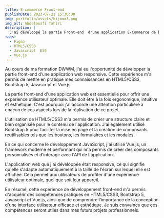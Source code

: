 ```yaml
---
title: E-commerce Front-end
publishDate: 2023-07-21 15:30:00
img: portfolio/assets/bijoux3.png
img_alt: Abdelouafi Tahiri
description: |
  J'ai développé la partie Front-end  d'une application E-Commerce de bijoux.
tags:
  - Figma
  - HTML5/CSS3
  - Javascript  ES6
  - Vue.js
---
```


Au cours de ma formation DWWM, j'ai eu l'opportunité de développer la partie front-end d'une application web responsive. Cette expérience m'a permis de mettre en pratique mes connaissances en HTML5/CSS3, Bootstrap 5, Javascript et Vue.js.

La partie front-end d'une application web est essentielle pour offrir une expérience utilisateur optimale. Elle doit être à la fois ergonomique, intuitive et esthétique. C'est pourquoi j'ai accordé une attention particulière à chacun de ces aspects lors de la réalisation de ce projet.

L'utilisation de HTML5/CSS3 m'a permis de créer une structure claire et bien organisée pour le contenu de l'application. J'ai également utilisé Bootstrap 5 pour faciliter la mise en page et la création de composants réutilisables tels que les boutons, les formulaires et les modales.

En ce qui concerne le développement JavaScript, j'ai utilisé Vue.js, un framework moderne et performant qui m'a permis de créer des composants personnalisés et d'interagir avec l'API de l'application.

L'application web que j'ai développée était responsive, ce qui signifie qu'elle s'adapte automatiquement à la taille de l'écran sur lequel elle est affichée. Cela permet aux utilisateurs de profiter d'une expérience utilisateur optimale, quel que soit leur appareil.

En résumé, cette expérience de développement front-end m'a permis d'acquérir des compétences pratiques en HTML5/CSS3, Bootstrap 5, Javascript et Vue.js, ainsi que de comprendre l'importance de la conception d'une interface utilisateur efficace et esthétique. Je suis convaincu que ces compétences seront utiles dans mes futurs projets professionnels.
